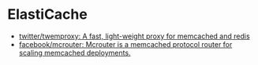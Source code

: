 # ElastiCache

- [twitter/twemproxy: A fast, light-weight proxy for memcached and redis](https://github.com/twitter/twemproxy)
- [facebook/mcrouter: Mcrouter is a memcached protocol router for scaling memcached deployments.](https://github.com/facebook/mcrouter)
